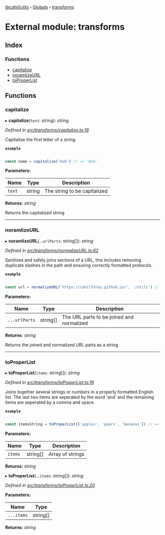 [@cahil/utils](../README.md) › [Globals](../globals.md) › [transforms](transforms.md)

# External module: transforms

## Index

### Functions

* [capitalize](transforms.md#capitalize)
* [noramlizeURL](transforms.md#noramlizeurl)
* [toProperList](transforms.md#toproperlist)

## Functions

###  capitalize

▸ **capitalize**(`text`: string): *string*

*Defined in [src/transforms/capitalize.ts:19](https://github.com/cahilfoley/utils/blob/22bd396/src/transforms/capitalize.ts#L19)*

Capitalize the first letter of a string

**`example`** 
```typescript

const name = capitalize('bob') // => 'Bob'
```

**Parameters:**

Name | Type | Description |
------ | ------ | ------ |
`text` | string | The string to be capitalized |

**Returns:** *string*

Returns the capitalized string

___

###  noramlizeURL

▸ **noramlizeURL**(...`urlParts`: string[]): *string*

*Defined in [src/transforms/normalizeURL.ts:62](https://github.com/cahilfoley/utils/blob/22bd396/src/transforms/normalizeURL.ts#L62)*

Sanitises and safely joins sections of a URL, this includes removing duplicate slashes in the path and
ensuring correctly formatted protocols.

**`example`** 
```typescript

const url = normalizeURL('https://cahilfoley.github.io/', '/utils') // => 'https://cahilfoley.github.io/utils'
```

**Parameters:**

Name | Type | Description |
------ | ------ | ------ |
`...urlParts` | string[] | The URL parts to be joined and normalized |

**Returns:** *string*

Returns the joined and normalized URL parts as a string

___

###  toProperList

▸ **toProperList**(`items`: string[]): *string*

*Defined in [src/transforms/toProperList.ts:19](https://github.com/cahilfoley/utils/blob/22bd396/src/transforms/toProperList.ts#L19)*

Joins together several strings or numbers in a properly formatted English list. The last two items are seperated by the word
'and' and the remaining items are seperated by a comma and space.

**`example`** 
```typescript

const itemsString = toProperList(['apples', 'pears', 'bananas']) // => 'apples, pears and bananas'
```

**Parameters:**

Name | Type | Description |
------ | ------ | ------ |
`items` | string[] | Array of strings  |

**Returns:** *string*

▸ **toProperList**(...`items`: string[]): *string*

*Defined in [src/transforms/toProperList.ts:20](https://github.com/cahilfoley/utils/blob/22bd396/src/transforms/toProperList.ts#L20)*

**Parameters:**

Name | Type |
------ | ------ |
`...items` | string[] |

**Returns:** *string*
